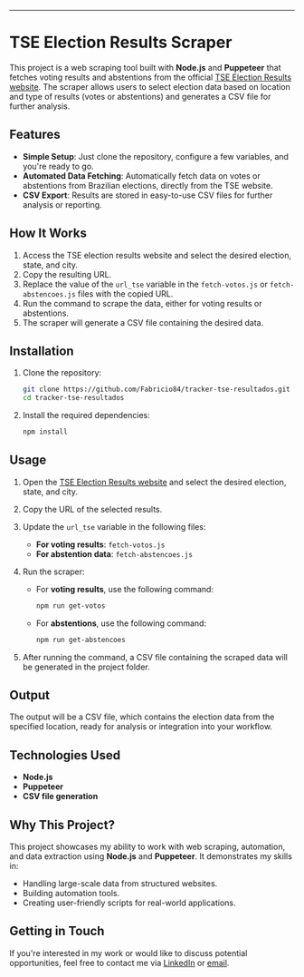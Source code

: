 ---

# TSE Election Results Scraper

This project is a web scraping tool built with **Node.js** and **Puppeteer** that fetches voting results and abstentions from the official [TSE Election Results website](https://resultados.tse.jus.br/). The scraper allows users to select election data based on location and type of results (votes or abstentions) and generates a CSV file for further analysis.

## Features
- **Simple Setup**: Just clone the repository, configure a few variables, and you're ready to go.
- **Automated Data Fetching**: Automatically fetch data on votes or abstentions from Brazilian elections, directly from the TSE website.
- **CSV Export**: Results are stored in easy-to-use CSV files for further analysis or reporting.

## How It Works
1. Access the TSE election results website and select the desired election, state, and city.
2. Copy the resulting URL.
3. Replace the value of the `url_tse` variable in the `fetch-votos.js` or `fetch-abstencoes.js` files with the copied URL.
4. Run the command to scrape the data, either for voting results or abstentions.
5. The scraper will generate a CSV file containing the desired data.

## Installation

1. Clone the repository:

   ```bash
   git clone https://github.com/Fabricio84/tracker-tse-resultados.git
   cd tracker-tse-resultados
   ```

2. Install the required dependencies:

   ```bash
   npm install
   ```

## Usage

1. Open the [TSE Election Results website](https://resultados.tse.jus.br/) and select the desired election, state, and city.
2. Copy the URL of the selected results.
3. Update the `url_tse` variable in the following files:
   - **For voting results**: `fetch-votos.js`
   - **For abstention data**: `fetch-abstencoes.js`

4. Run the scraper:
   - For **voting results**, use the following command:
     ```bash
     npm run get-votos
     ```
   - For **abstentions**, use the following command:
     ```bash
     npm run get-abstencoes
     ```

5. After running the command, a CSV file containing the scraped data will be generated in the project folder.

## Output
The output will be a CSV file, which contains the election data from the specified location, ready for analysis or integration into your workflow.

## Technologies Used
- **Node.js**
- **Puppeteer**
- **CSV file generation**

## Why This Project?
This project showcases my ability to work with web scraping, automation, and data extraction using **Node.js** and **Puppeteer**. It demonstrates my skills in:
- Handling large-scale data from structured websites.
- Building automation tools.
- Creating user-friendly scripts for real-world applications.

## Getting in Touch
If you're interested in my work or would like to discuss potential opportunities, feel free to contact me via [LinkedIn](https://www.linkedin.com/in/fabricio-souza-8623a667/) or [email](mailto:fabricio.abner@gmail.com).